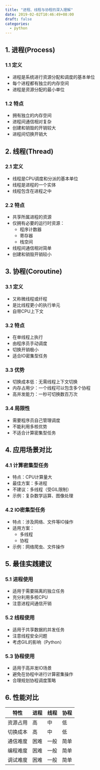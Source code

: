 ```yaml
---
title: "进程、线程与协程的深入理解"
date: 2019-02-02T10:46:49+08:00
draft: false
categories:
  - python
---
```

<!--more-->

## 1. 进程(Process)
### 1.1 定义
- 进程是系统进行资源分配和调度的基本单位
- 每个进程都有独立的内存空间
- 进程是资源分配的最小单位

### 1.2 特点
- 拥有独立的内存空间
- 进程间通信相对复杂
- 创建和销毁的开销较大
- 进程间切换开销大

## 2. 线程(Thread)
### 2.1 定义
- 线程是CPU调度和分派的基本单位
- 线程是进程的一个实体
- 线程包含在进程之中

### 2.2 特点
- 共享所属进程的资源
- 仅拥有必要的运行时资源：
  - 程序计数器
  - 寄存器
  - 栈空间
- 线程间通信相对简单
- 创建和销毁开销较小

## 3. 协程(Coroutine)
### 3.1 定义
- 又称微线程或纤程
- 是比线程更小的执行单元
- 自带CPU上下文

### 3.2 特点
- 在单线程上执行
- 由程序员手动调度
- 切换开销极小
- 适合IO密集型任务

### 3.3 优势
- 切换成本低：无需线程上下文切换
- 内存占用少：一个线程可以包含多个协程
- 高并发能力：一秒可切换数百万次

### 3.4 局限性
- 需要程序员自己管理调度
- 不能利用多核优势
- 不适合计算密集型任务

## 4. 应用场景对比

### 4.1 计算密集型任务
- 特点：CPU计算量大
- 最佳方案：多进程
- 不建议：多线程（受GIL限制）
- 示例：复杂数学运算、图像处理

### 4.2 IO密集型任务
- 特点：涉及网络、文件等IO操作
- 适用方案：
  - 多线程
  - 协程
- 示例：网络爬虫、文件操作

## 5. 最佳实践建议

### 5.1 进程使用
- 适用于需要隔离的独立任务
- 充分利用多核CPU
- 注意进程间通信开销

### 5.2 线程使用
- 适用于共享数据的并发任务
- 注意线程安全问题
- 考虑GIL的影响（Python）

### 5.3 协程使用
- 适用于高并发IO场景
- 避免在协程中进行计算密集操作
- 合理规划协程调度策略

## 6. 性能对比
| 特性 | 进程 | 线程 | 协程 |
|------|------|------|------|
| 资源占用 | 高 | 中 | 低 |
| 切换成本 | 高 | 中 | 低 |
| 通信难度 | 困难 | 一般 | 简单 |
| 编程难度 | 困难 | 一般 | 简单 |
| 调试难度 | 困难 | 一般 | 简单 |
